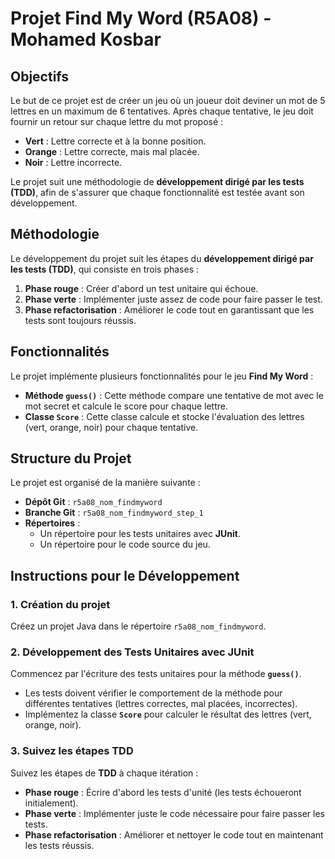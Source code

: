 # Projet Find My Word (R5A08) - Mohamed Kosbar

## Objectifs

Le but de ce projet est de créer un jeu où un joueur doit deviner un mot de 5 lettres en un maximum de 6 tentatives. Après chaque tentative, le jeu doit fournir un retour sur chaque lettre du mot proposé :

- **Vert** : Lettre correcte et à la bonne position.
- **Orange** : Lettre correcte, mais mal placée.
- **Noir** : Lettre incorrecte.

Le projet suit une méthodologie de **développement dirigé par les tests (TDD)**, afin de s'assurer que chaque fonctionnalité est testée avant son développement.

## Méthodologie

Le développement du projet suit les étapes du **développement dirigé par les tests (TDD)**, qui consiste en trois phases :

1. **Phase rouge** : Créer d'abord un test unitaire qui échoue.
2. **Phase verte** : Implémenter juste assez de code pour faire passer le test.
3. **Phase refactorisation** : Améliorer le code tout en garantissant que les tests sont toujours réussis.

## Fonctionnalités

Le projet implémente plusieurs fonctionnalités pour le jeu **Find My Word** :

- **Méthode `guess()`** : Cette méthode compare une tentative de mot avec le mot secret et calcule le score pour chaque lettre.
- **Classe `Score`** : Cette classe calcule et stocke l'évaluation des lettres (vert, orange, noir) pour chaque tentative.

## Structure du Projet

Le projet est organisé de la manière suivante :

- **Dépôt Git** : `r5a08_nom_findmyword`
- **Branche Git** : `r5a08_nom_findmyword_step_1`
- **Répertoires** :
  - Un répertoire pour les tests unitaires avec **JUnit**.
  - Un répertoire pour le code source du jeu.

## Instructions pour le Développement

### 1. Création du projet

Créez un projet Java dans le répertoire `r5a08_nom_findmyword`.

### 2. Développement des Tests Unitaires avec JUnit

Commencez par l'écriture des tests unitaires pour la méthode **`guess()`**.

- Les tests doivent vérifier le comportement de la méthode pour différentes tentatives (lettres correctes, mal placées, incorrectes).
- Implémentez la classe **`Score`** pour calculer le résultat des lettres (vert, orange, noir).

### 3. Suivez les étapes TDD

Suivez les étapes de **TDD** à chaque itération :

- **Phase rouge** : Écrire d'abord les tests d'unité (les tests échoueront initialement).
- **Phase verte** : Implémenter juste le code nécessaire pour faire passer les tests.
- **Phase refactorisation** : Améliorer et nettoyer le code tout en maintenant les tests réussis.
